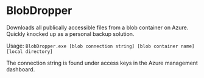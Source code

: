 # BlobDropper

Downloads all publically accessible files from a blob container on Azure. Quickly knocked up as a personal backup solution.

Usage: `BlobDropper.exe [blob connection string] [blob container name] [local directory]`

The connection string is found under access keys in the Azure management dashboard.